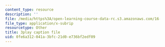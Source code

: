 ```yaml
---
content_type: resource
description: ''
file: /media/https%3A/open-learning-course-data-rc.s3.amazonaws.com/16-687-private-pilot-ground-school-january-iap-2019/0fe6a312041a3bfc21d0e736bf2edf09_Nts_8ZLIxwo.srt
file_type: application/x-subrip
resourcetype: Other
title: 3play caption file
uid: 0fe6a312-041a-3bfc-21d0-e736bf2edf09
---
```


